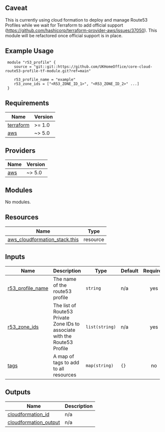 ## Caveat
This is currently using cloud formation to deploy and manage Route53 Profiles while we wait for Terraform to add official support (https://github.com/hashicorp/terraform-provider-aws/issues/37050). This module will be refactored once official support is in place.

## Example Usage
```
 module "r53_profile" {
    source = "git::git::https://github.com/UKHomeOffice/core-cloud-route53-profile-tf-module.git?ref=main"

    r53_profile_name = "example"
    r53_zone_ids = ["<R53_ZONE_ID_1>", "<R53_ZONE_ID_2>" ...]     
 }
```

<!-- BEGIN_TF_DOCS -->
## Requirements

| Name | Version |
|------|---------|
| <a name="requirement_terraform"></a> [terraform](#requirement\_terraform) | >= 1.0 |
| <a name="requirement_aws"></a> [aws](#requirement\_aws) | ~> 5.0 |

## Providers

| Name | Version |
|------|---------|
| <a name="provider_aws"></a> [aws](#provider\_aws) | ~> 5.0 |

## Modules

No modules.

## Resources

| Name | Type |
|------|------|
| [aws_cloudformation_stack.this](https://registry.terraform.io/providers/hashicorp/aws/latest/docs/resources/cloudformation_stack) | resource |

## Inputs

| Name | Description | Type | Default | Required |
|------|-------------|------|---------|:--------:|
| <a name="input_r53_profile_name"></a> [r53\_profile\_name](#input\_r53\_profile\_name) | The name of the route53 profile | `string` | n/a | yes |
| <a name="input_r53_zone_ids"></a> [r53\_zone\_ids](#input\_r53\_zone\_ids) | The list of Route53 Private Zone IDs to associate with the Route53 Profile | `list(string)` | n/a | yes |
| <a name="input_tags"></a> [tags](#input\_tags) | A map of tags to add to all resources | `map(string)` | `{}` | no |

## Outputs

| Name | Description |
|------|-------------|
| <a name="output_cloudformation_id"></a> [cloudformation\_id](#output\_cloudformation\_id) | n/a |
| <a name="output_cloudformation_output"></a> [cloudformation\_output](#output\_cloudformation\_output) | n/a |
<!-- END_TF_DOCS -->